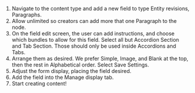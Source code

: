 1. Navigate to the content type and add a new field to type Entity revisions, Paragraphs.
2. Allow unlimited so creators can add more that one Paragraph to the node.
3. On the field edit screen, the user can add instructions, and choose which bundles to allow for this field. Select all but Accordion Section and Tab Section. Those should only be used inside Accordions and Tabs.
4. Arrange them as desired. We prefer Simple, Image, and Blank at the top, then the rest in Alphabetical order. Select Save Settings.
5. Adjust the form display, placing the field desired.
6. Add the field into the Manage display tab.
7. Start creating content!